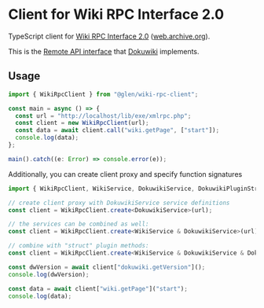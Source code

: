# Client for Wiki RPC Interface 2.0

TypeScript client for [Wiki RPC Interface 2.0][1] ([web.archive.org][2]).

This is the [Remote API interface][3] that [Dokuwiki][4] implements.

[1]: http://www.jspwiki.org/wiki/WikiRPCInterface2
[2]: https://web.archive.org/web/20130526043929/http://www.jspwiki.org/wiki/WikiRPCInterface2
[3]: https://www.dokuwiki.org/xmlrpc
[4]: https://www.dokuwiki.org

## Usage

```ts
import { WikiRpcClient } from "@glen/wiki-rpc-client";

const main = async () => {
  const url = "http://localhost/lib/exe/xmlrpc.php";
  const client = new WikiRpcClient(url);
  const data = await client.call("wiki.getPage", ["start"]);
  console.log(data);
};

main().catch((e: Error) => console.error(e));
```

Additionally, you can create client proxy and specify function signatures

```ts
import { WikiRpcClient, WikiService, DokuwikiService, DokuwikiPluginStructService } from "@glen/wiki-rpc-client";

// create client proxy with DokuwikiService service definitions
const client = WikiRpcClient.create<DokuwikiService>(url);

// the services can be combined as well:
const client = WikiRpcClient.create<WikiService & DokuwikiService>(url);

// combine with "struct" plugin methods:
const client = WikiRpcClient.create<WikiService & DokuwikiService & DokuwikiPluginStructService>(url);

const dwVersion = await client["dokuwiki.getVersion"]();
console.log(dwVersion);

const data = await client["wiki.getPage"]("start");
console.log(data);
```
